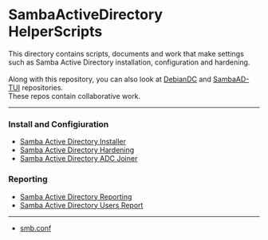 # SambaActiveDirectory HelperScripts
This directory contains scripts, documents and work that make settings such as Samba Active Directory installation, configuration and hardening. <br>
<br>
Along with this repository, you can also look at [DebianDC](https://github.com/eesmer/DebianDC) and [SambaAD-TUI](https://github.com/eesmer/sambad-tui) repositories. <br>
These repos contain collaborative work. <br>

---

### Install and Configiuration
- [Samba Active Directory Installer](https://github.com/eesmer/DocAndTools/blob/main/SambaActiveDirectory/SambaActiveDirectory-Installer.md)
- [Samba Active Directory Hardening](https://github.com/eesmer/DocAndTools/blob/main/SambaActiveDirectory/SambaActiveDirectory-Hardening.md)
- [Samba Active Directory ADC Joiner](https://github.com/eesmer/DocAndTools/blob/main/SambaActiveDirectory/SambaActiveDirectory-ADC-Joiner.md)
### Reporting
- [Samba Active Directory Reporting](https://github.com/eesmer/DocAndTools/blob/main/SambaActiveDirectory/SambaActiveDirectory-Reporting.md)
- [Samba Active Directory Users Report](https://github.com/eesmer/DocAndTools/blob/main/SambaActiveDirectory/SambaActiveDirectory-Users-Report.md)

---

- [smb.conf ](https://github.com/eesmer/SambaAD-HelperScripts/blob/master/docs/notes-of-smb-conf.md)
